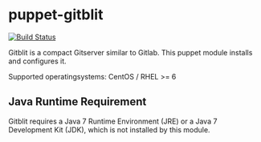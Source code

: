 puppet-gitblit
==============

[![Build Status](https://travis-ci.org/mgruener/puppet-gitblit.png?branch=master)](https://travis-ci.org/mgruener/puppet-gitblit)

Gitblit is a compact Gitserver similar to Gitlab. This puppet module installs
and configures it.

Supported operatingsystems: CentOS / RHEL >= 6

Java Runtime Requirement
------------------------

Gitblit requires a Java 7 Runtime Environment (JRE) or a Java 7 Development Kit (JDK), which is not installed by this module.
